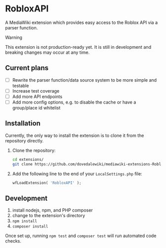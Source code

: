 # RobloxAPI

A MediaWiki extension which provides easy access to the Roblox API via a parser function. 

> [!WARNING]
> This extension is not production-ready yet.
> It is still in development and breaking changes may occur at any time.

<!--
## Usage 
### Group Ranks
Get a users group rank: 
### Experience Statistics
> [!IMPORTANT]
> The Universe ID is not the same as the Game ID. 

Grab concurrent players for a set experience:
``
Grab number of favourites for a set experience: 

Grab number of visits for a set experience: 
!-->
## Current plans

- [ ] Rewrite the parser function/data source system to be more simple and testable
- [ ] Increase test coverage
- [ ] Add more API endpoints
- [ ] Add more config options, e.g. to disable the cache or have a group/place id whitelist

## Installation

Currently, the only way to install the extension is to clone it from the repository directly.

1. Clone the repository:
    ```sh
   cd extensions/
    git clone https://github.com/dovedalewiki/mediawiki-extensions-RobloxAPI.git
    ```
2. Add the following line to the end of your `LocalSettings.php` file:
    ```php
    wfLoadExtension( 'RobloxAPI' );
    ```

## Development

1. install nodejs, npm, and PHP composer
2. change to the extension's directory
3. `npm install`
4. `composer install`

Once set up, running `npm test` and `composer test` will run automated code checks.
